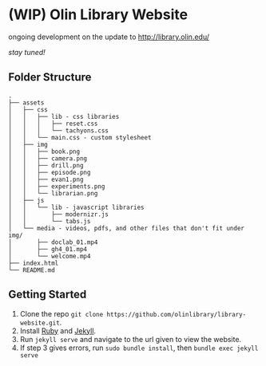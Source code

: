 # (WIP) Olin Library Website

ongoing development on the update to http://library.olin.edu/

_stay tuned!_

## Folder Structure
```
.
├── assets
│   ├── css
│   │   ├── lib - css libraries
│   │   │   ├── reset.css
│   │   │   └── tachyons.css
│   │   └── main.css - custom stylesheet
│   ├── img
│   │   ├── book.png
│   │   ├── camera.png
│   │   ├── drill.png
│   │   ├── episode.png
│   │   ├── evan1.png
│   │   ├── experiments.png
│   │   └── librarian.png
│   ├── js
│   │   └── lib - javascript libraries
│   │       ├── modernizr.js
│   │       └── tabs.js
│   └── media - videos, pdfs, and other files that don't fit under img/
│       ├── doclab_01.mp4
│       ├── gh4_01.mp4
│       └── welcome.mp4
├── index.html
└── README.md
```

## Getting Started

1. Clone the repo `git clone https://github.com/olinlibrary/library-website.git`.
2. Install [Ruby](https://www.ruby-lang.org/en/documentation/installation/) and [Jekyll](https://jekyllrb.com/docs/installation/).
3. Run `jekyll serve` and navigate to the url given to view the website.
4. If step 3 gives errors, run `sudo bundle install`, then `bundle exec jekyll serve`
